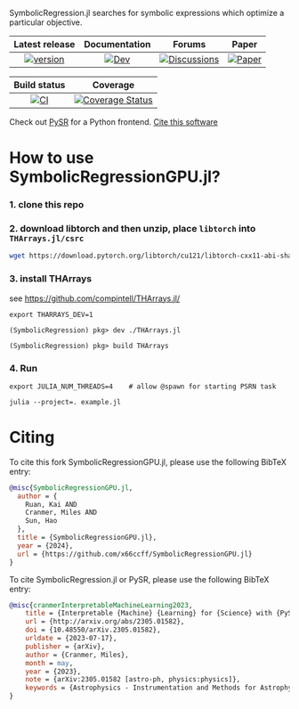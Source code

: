 <!-- prettier-ignore-start -->


SymbolicRegression.jl searches for symbolic expressions which optimize a particular objective.

<!-- https://github.com/MilesCranmer/SymbolicRegression.jl/assets/7593028/f5b68f1f-9830-497f-a197-6ae332c94ee0 -->

| Latest release | Documentation | Forums | Paper |
| :---: | :---: | :---: | :---: |
| [![version](https://juliahub.com/docs/SymbolicRegression/version.svg)](https://juliahub.com/ui/Packages/SymbolicRegression/X2eIS) | [![Dev](https://img.shields.io/badge/docs-dev-blue.svg)](https://ai.damtp.cam.ac.uk/symbolicregression/dev/) | [![Discussions](https://img.shields.io/badge/discussions-github-informational)](https://github.com/MilesCranmer/PySR/discussions) | [![Paper](https://img.shields.io/badge/arXiv-2305.01582-b31b1b)](https://arxiv.org/abs/2305.01582) |

| Build status | Coverage |
| :---: | :---: |
| [![CI](https://github.com/MilesCranmer/SymbolicRegression.jl/workflows/CI/badge.svg)](.github/workflows/CI.yml) | [![Coverage Status](https://coveralls.io/repos/github/MilesCranmer/SymbolicRegression.jl/badge.svg?branch=master)](https://coveralls.io/github/MilesCranmer/SymbolicRegression.jl?branch=master) |

Check out [PySR](https://github.com/MilesCranmer/PySR) for
a Python frontend.
[Cite this software](https://arxiv.org/abs/2305.01582)


# How to use SymbolicRegressionGPU.jl?

### 1. clone this repo

### 2. download libtorch and then unzip, place `libtorch` into `THArrays.jl/csrc`
```bash
wget https://download.pytorch.org/libtorch/cu121/libtorch-cxx11-abi-shared-with-deps-2.1.0%2Bcu121.zip
```
### 3. install THArrays
see https://github.com/compintell/THArrays.jl/

```
export THARRAYS_DEV=1

(SymbolicRegression) pkg> dev ./THArrays.jl

(SymbolicRegression) pkg> build THArrays
```
### 4. Run
```
export JULIA_NUM_THREADS=4    # allow @spawn for starting PSRN task

julia --project=. example.jl
```

# Citing

To cite this fork SymbolicRegressionGPU.jl, please use the following BibTeX entry:

```bibtex
@misc{SymbolicRegressionGPU.jl,
  author = {
    Ruan, Kai AND
    Cranmer, Miles AND
    Sun, Hao
  },
  title = {SymbolicRegressionGPU.jl}, 
  year = {2024},
  url = {https://github.com/x66ccff/SymbolicRegressionGPU.jl}
}
```

To cite SymbolicRegression.jl or PySR, please use the following BibTeX entry:

```bibtex
@misc{cranmerInterpretableMachineLearning2023,
    title = {Interpretable {Machine} {Learning} for {Science} with {PySR} and {SymbolicRegression}.jl},
    url = {http://arxiv.org/abs/2305.01582},
    doi = {10.48550/arXiv.2305.01582},
    urldate = {2023-07-17},
    publisher = {arXiv},
    author = {Cranmer, Miles},
    month = may,
    year = {2023},
    note = {arXiv:2305.01582 [astro-ph, physics:physics]},
    keywords = {Astrophysics - Instrumentation and Methods for Astrophysics, Computer Science - Machine Learning, Computer Science - Neural and Evolutionary Computing, Computer Science - Symbolic Computation, Physics - Data Analysis, Statistics and Probability},
}
```

